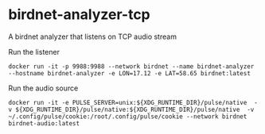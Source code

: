 # birdnet-analyzer-tcp
A birdnet analyzer that listens on TCP audio stream


Run the listener


`docker run -it -p 9988:9988 --network birdnet --name birdnet-analyzer --hostname birdnet-analyzer -e LON=17.12 -e LAT=58.65 birdnet:latest`

Run the audio source


`docker run -it -e PULSE_SERVER=unix:${XDG_RUNTIME_DIR}/pulse/native  -v ${XDG_RUNTIME_DIR}/pulse/native:${XDG_RUNTIME_DIR}/pulse/native  -v ~/.config/pulse/cookie:/root/.config/pulse/cookie --network birdnet birdnet-audio:latest`

